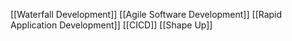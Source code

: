 [[Waterfall Development]]
[[Agile Software Development]]
[[Rapid Application Development]]
[[CICD]]
[[Shape Up]]
